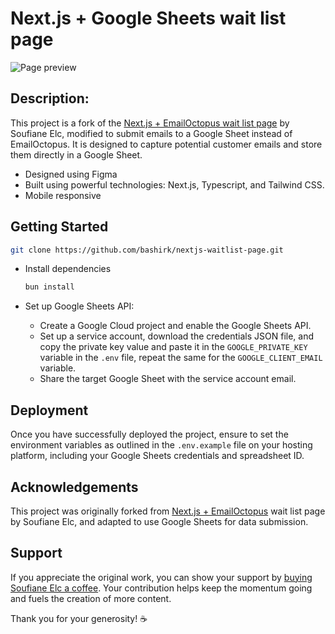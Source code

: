 # Next.js + Google Sheets wait list page

![Page preview](./preview.png)

## Description:

This project is a fork of the [Next.js + EmailOctopus wait list page](https://github.com/soufianeelc/nextjs-waitlist-page) by Soufiane Elc, modified to submit emails to a Google Sheet instead of EmailOctopus. It is designed to capture potential customer emails and store them directly in a Google Sheet.

- Designed using Figma
- Built using powerful technologies: Next.js, Typescript, and Tailwind CSS.
- Mobile responsive

## Getting Started

  ```bash
  git clone https://github.com/bashirk/nextjs-waitlist-page.git
  ```

- Install dependencies
  ```bash
  bun install
  ```
- Set up Google Sheets API:

  - Create a Google Cloud project and enable the Google Sheets API.
  - Set up a service account, download the credentials JSON file, and copy the private key value and paste it in the `GOOGLE_PRIVATE_KEY` variable in the `.env` file, repeat the same for the `GOOGLE_CLIENT_EMAIL` variable.
  - Share the target Google Sheet with the service account email.

## Deployment

Once you have successfully deployed the project, ensure to set the environment variables as outlined in the `.env.example` file on your hosting platform, including your Google Sheets credentials and spreadsheet ID.

## Acknowledgements
This project was originally forked from [Next.js + EmailOctopus](https://github.com/soufianeelc/nextjs-waitlist-page) wait list page by Soufiane Elc, and adapted to use Google Sheets for data submission.

## Support
If you appreciate the original work, you can show your support by [buying Soufiane Elc a coffee](https://www.buymeacoffee.com/soufianeelc). Your contribution helps keep the momentum going and fuels the creation of more content.

Thank you for your generosity! ☕
